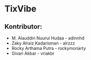 # TixVibe

## Kontributor:
- M. Alauddin Nuurul Hudaa - adinnhd
- Zaky Alraiz Kadarisman - alrzzz
- Rocky Arthama Putra - rockymoriarty
- Givari Akbar - vriakbr
